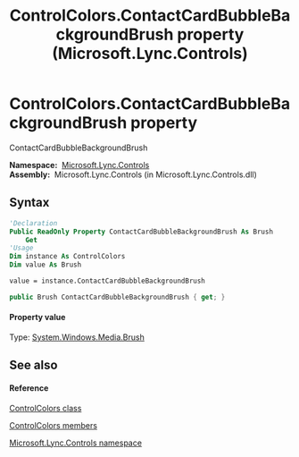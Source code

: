 ﻿---
title: ControlColors.ContactCardBubbleBackgroundBrush property  (Microsoft.Lync.Controls)
TOCTitle: 'ContactCardBubbleBackgroundBrush property '
ms:assetid: P:Microsoft.Lync.Controls.ControlColors.ContactCardBubbleBackgroundBrush_DI_3_UC_OCS14MrefLyncWPF
ms:mtpsurl: https://msdn.microsoft.com/en-us/library/microsoft.lync.controls.controlcolors.contactcardbubblebackgroundbrush_di_3_uc_ocs14mreflyncwpf(v=office.15)
ms:contentKeyID: 48598499
ms.date: 07/28/2014
mtps_version: v=office.15
f1_keywords:
- Microsoft.Lync.Controls.ControlColors.ContactCardBubbleBackgroundBrush
dev_langs:
- CSharp
- JScript
- VB
- other
---

# ControlColors.ContactCardBubbleBackgroundBrush property

ContactCardBubbleBackgroundBrush

**Namespace:**  [Microsoft.Lync.Controls](microsoft-lync-controls-namespace_1.md)  
**Assembly:**  Microsoft.Lync.Controls (in Microsoft.Lync.Controls.dll)

## Syntax

``` vb
'Declaration
Public ReadOnly Property ContactCardBubbleBackgroundBrush As Brush
    Get
'Usage
Dim instance As ControlColors
Dim value As Brush

value = instance.ContactCardBubbleBackgroundBrush
```

``` csharp
public Brush ContactCardBubbleBackgroundBrush { get; }
```

#### Property value

Type: [System.Windows.Media.Brush](http://msdn2.microsoft.com/en-us/library/ms634880)  

## See also

#### Reference

[ControlColors class](controlcolors-class-microsoft-lync-controls_1.md)

[ControlColors members](controlcolors-members-microsoft-lync-controls_1.md)

[Microsoft.Lync.Controls namespace](microsoft-lync-controls-namespace_1.md)

